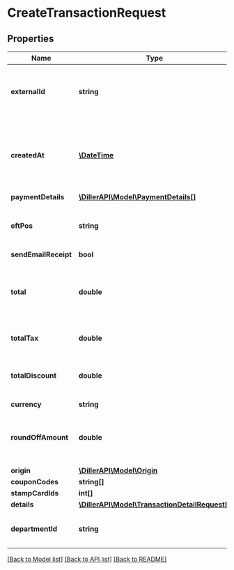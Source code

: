 # CreateTransactionRequest

## Properties
Name | Type | Description | Notes
------------ | ------------- | ------------- | -------------
**externalId** | **string** | The store&#x27;s transaction unique identifier. Eg. Order-1234 | [optional] 
**createdAt** | [**\DateTime**](\DateTime.md) | The date and time the transaction was created in ISO 8601 format. | [optional] 
**paymentDetails** | [**\DillerAPI\Model\PaymentDetails[]**](PaymentDetails.md) |  | [optional] 
**eftPos** | **string** | Electronic funds transfer at point of sale | [optional] 
**sendEmailReceipt** | **bool** |  | [optional] 
**total** | **double** | Total amount paid by the customer, after discounts and taxes | [optional] 
**totalTax** | **double** | Total amount of taxes paid | [optional] 
**totalDiscount** | **double** | Discount amount applied to this purchase | [optional] 
**currency** | **string** |  | [optional] 
**roundOffAmount** | **double** | Stores the specific value used for rounding calculations | [optional] 
**origin** | [**\DillerAPI\Model\Origin**](Origin.md) |  | [optional] 
**couponCodes** | **string[]** |  | [optional] 
**stampCardIds** | **int[]** |  | [optional] 
**details** | [**\DillerAPI\Model\TransactionDetailRequest[]**](TransactionDetailRequest.md) |  | [optional] 
**departmentId** | **string** | The Id assigned by the retailer | [optional] 

[[Back to Model list]](../../README.md#documentation-for-models) [[Back to API list]](../../README.md#documentation-for-api-endpoints) [[Back to README]](../../README.md)

